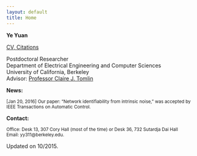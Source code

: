 ```yaml
---
layout: default
title: Home
---
```

<b>Ye Yuan</b>

<p><a href="https://hybrid.eecs.berkeley.edu/~yeyuan/cv_yeyuan_2015.pdf">CV, <a href="https://scholar.google.com/citations?user=Jhj7LZUAAAAJ&hl=en">Citations</a></p>

<p>Postdoctoral Researcher<br  />
Department of Electrical Engineering and Computer Sciences<br  />
University of California, Berkeley <br  />
Advisor: <a href="http://www.eecs.berkeley.edu/~tomlin">Professor Claire J. Tomlin</a></p>


<b>News:</b>


<p><small>[Jan 20, 2016] Our paper: “Network identifiability from intrinsic noise,” was accepted by IEEE Transactions on Automatic Control. </small></p>




<!--<p><font color="red">I am in the job market, research and teaching statements are available upon request. </font></p>-->


<b>Contact:</b>

<p><small>Office: Desk 13, 307 Cory Hall (most of the time) or Desk 36, 732 Sutardja Dai Hall<br  />
Email: yy311@berkeley.edu.</small></p>



<span class="footercued">
Updated on 10/2015.<br />
<span>


<script type="text/javascript" id="clustrmaps" src="//cdn.clustrmaps.com/map_v2.js?u=7Veh&d=yguR5_G3NUuhN_gFSGtzaYE7LKn1yFCyVuc9_ytJA_o"></script>
